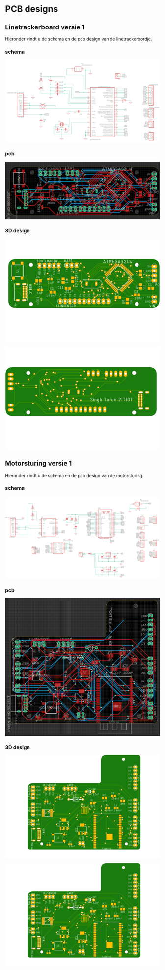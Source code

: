 # PCB designs

## Linetrackerboard versie 1

Hieronder vindt u de schema en de pcb design van de linetrackerbordje.

### schema 

![schema linetrackerboard](./assets/linetrackerboard/schema_linetrackerboard.png)

### pcb

![pcb linetrackerboard](./assets/linetrackerboard/pcb_linetrackerboard.png)

### 3D design

![3D voorkant van linetrackerboard](./assets/linetrackerboard/3D_linetrackerboard_voorkant.png)

![3D achterkant van linetrackerboard](./assets/linetrackerboard/3D_linetrackerboard_achterkant.png)



## Motorsturing versie 1

Hieronder vindt u de schema en de pcb design van de motorsturing.

### schema 

![schema motorsturing](./assets/motorsturing/schema_motorsturing.png)

### pcb

![pcb motorsturing](./assets/motorsturing/pcb_motorsturing.png)

### 3D design

![3D voorkant van motorsturing](./assets/motorsturing/3D_motorsturing_voorkant.png)

![3D achterkant van motorsturing](./assets/motorsturing/3D_motorsturing_voorkant.png)